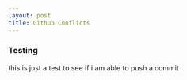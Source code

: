 ```yaml
---
layout: post
title: Github Conflicts
---
```


### Testing

 this is just a test to see if i am able to push a commit